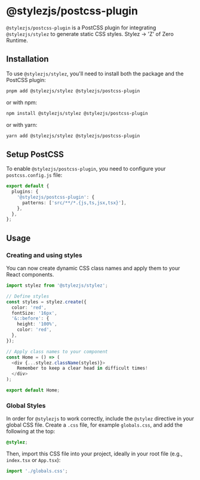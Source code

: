 # @stylezjs/postcss-plugin

`@stylezjs/postcss-plugin` is a PostCSS plugin for integrating `@stylezjs/stylez` to generate static CSS styles. Stylez → 'Z' of Zero Runtime.

## Installation

To use `@stylezjs/stylez`, you'll need to install both the package and the PostCSS plugin:

```bash
pnpm add @stylezjs/stylez @stylezjs/postcss-plugin
```

or with npm:

```bash
npm install @stylezjs/stylez @stylezjs/postcss-plugin
```

or with yarn:

```bash
yarn add @stylezjs/stylez @stylezjs/postcss-plugin
```

## Setup PostCSS

To enable `@stylezjs/postcss-plugin`, you need to configure your `postcss.config.js` file:

```ts
export default {
  plugins: {
    '@stylezjs/postcss-plugin': {
      patterns: ['src/**/*.{js,ts,jsx,tsx}'],
    },
  },
};
```

## Usage

### Creating and using styles

You can now create dynamic CSS class names and apply them to your React components.

```ts
import stylez from '@stylezjs/stylez';

// Define styles
const styles = stylez.create({
  color: 'red',
  fontSize: '16px',
  '&::before': {
    height: '100%',
    color: 'red',
  },
});

// Apply class names to your component
const Home = () => (
  <div {...stylez.className(styles)}>
    Remember to keep a clear head in difficult times!
  </div>
);

export default Home;
```

### Global Styles

In order for `@stylezjs` to work correctly, include the `@stylez` directive in your global CSS file. Create a `.css` file, for example `globals.css`, and add the following at the top:

```css
@stylez;
```

Then, import this CSS file into your project, ideally in your root file (e.g., `index.tsx` or `App.tsx`):

```ts
import './globals.css';
```

